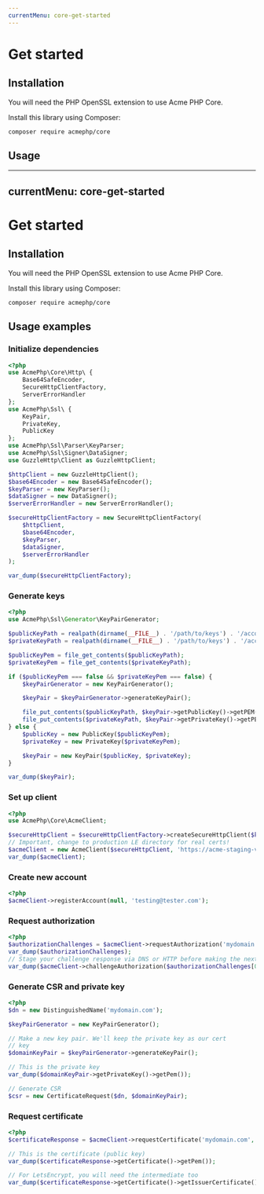 ```yaml
---
currentMenu: core-get-started
---
```


# Get started

## Installation

You will need the PHP OpenSSL extension to use Acme PHP Core.

Install this library using Composer:

```
composer require acmephp/core
```

## Usage

---
currentMenu: core-get-started
---

# Get started

## Installation

You will need the PHP OpenSSL extension to use Acme PHP Core.

Install this library using Composer:

```
composer require acmephp/core
```

## Usage examples

### Initialize dependencies

``` php
<?php
use AcmePhp\Core\Http\ {
    Base64SafeEncoder,
    SecureHttpClientFactory,
    ServerErrorHandler
};
use AcmePhp\Ssl\ {
    KeyPair,
    PrivateKey,
    PublicKey
};
use AcmePhp\Ssl\Parser\KeyParser;
use AcmePhp\Ssl\Signer\DataSigner;
use GuzzleHttp\Client as GuzzleHttpClient;

$httpClient = new GuzzleHttpClient();
$base64Encoder = new Base64SafeEncoder();
$keyParser = new KeyParser();
$dataSigner = new DataSigner();
$serverErrorHandler = new ServerErrorHandler();

$secureHttpClientFactory = new SecureHttpClientFactory(
    $httpClient,
    $base64Encoder,
    $keyParser,
    $dataSigner,
    $serverErrorHandler
);

var_dump($secureHttpClientFactory);
```

### Generate keys

``` php
<?php
use AcmePhp\Ssl\Generator\KeyPairGenerator;

$publicKeyPath = realpath(dirname(__FILE__) . '/path/to/keys') . '/account.pub.pem';
$privateKeyPath = realpath(dirname(__FILE__) . '/path/to/keys') . '/account.pem';

$publicKeyPem = file_get_contents($publicKeyPath);
$privateKeyPem = file_get_contents($privateKeyPath);

if ($publicKeyPem === false && $privateKeyPem === false) {
    $keyPairGenerator = new KeyPairGenerator();

    $keyPair = $keyPairGenerator->generateKeyPair();

    file_put_contents($publicKeyPath, $keyPair->getPublicKey()->getPEM());
    file_put_contents($privateKeyPath, $keyPair->getPrivateKey()->getPEM());
} else {
    $publicKey = new PublicKey($publicKeyPem);
    $privateKey = new PrivateKey($privateKeyPem);

    $keyPair = new KeyPair($publicKey, $privateKey);
}

var_dump($keyPair);
```

### Set up client
``` php
<?php
use AcmePhp\Core\AcmeClient;

$secureHttpClient = $secureHttpClientFactory->createSecureHttpClient($keyPair);
// Important, change to production LE directory for real certs!
$acmeClient = new AcmeClient($secureHttpClient, 'https://acme-staging-v02.api.letsencrypt.org/directory');
var_dump($acmeClient);
```

### Create new account
``` php
<?php
$acmeClient->registerAccount(null, 'testing@tester.com');
```

### Request authorization
``` php
<?php
$authorizationChallenges = $acmeClient->requestAuthorization('mydomain.com');
var_dump($authorizationChallenges);
// Stage your challenge response via DNS or HTTP before making the next call
var_dump($acmeClient->challengeAuthorization($authorizationChallenges[0]));
```

### Generate CSR and private key
``` php
<?php
$dn = new DistinguishedName('mydomain.com');

$keyPairGenerator = new KeyPairGenerator();

// Make a new key pair. We'll keep the private key as our cert
// key
$domainKeyPair = $keyPairGenerator->generateKeyPair();

// This is the private key
var_dump($domainKeyPair->getPrivateKey()->getPem());

// Generate CSR
$csr = new CertificateRequest($dn, $domainKeyPair);
```

### Request certificate
``` php
<?php
$certificateResponse = $acmeClient->requestCertificate('mydomain.com', $csr);

// This is the certificate (public key)
var_dump($certificateResponse->getCertificate()->getPem());

// For LetsEncrypt, you will need the intermediate too
var_dump($certificateResponse->getCertificate()->getIssuerCertificate()->getPEM());
```
